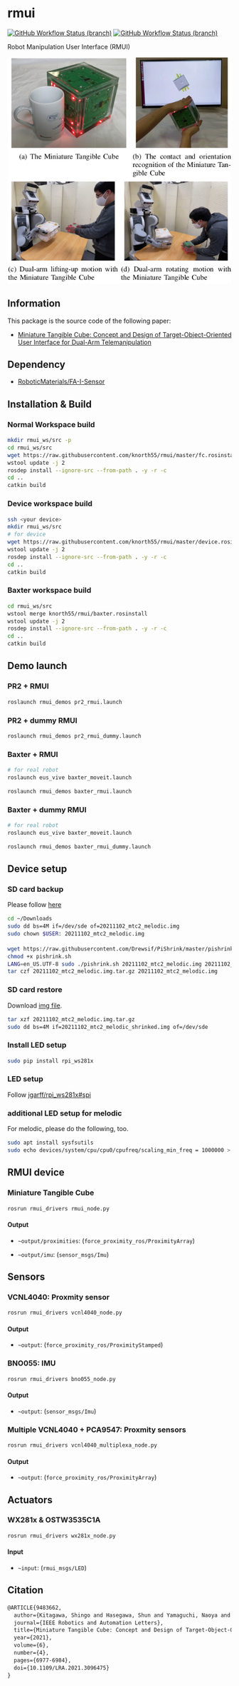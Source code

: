 # rmui

[![GitHub Workflow Status (branch)](https://github.com/knorth55/rmui/actions/workflows/main.yml/badge.svg)](https://github.com/knorth55/rmui/actions/workflows/main.yml)
[![GitHub Workflow Status (branch)](https://github.com/knorth55/rmui/actions/workflows/linter.yaml/badge.svg)](https://github.com/knorth55/rmui/actions/workflows/linter.yaml)

Robot Manipulation User Interface (RMUI)

![MiniatureTangibleCube](./.readme/mtc.png)

## Information

This package is the source code of the following paper:

- [Miniature Tangible Cube: Concept and Design of Target-Object-Oriented User Interface for Dual-Arm Telemanipulation](https://ieeexplore.ieee.org/abstract/document/9483662)

## Dependency

- [RoboticMaterials/FA-I-Sensor](https://github.com/RoboticMaterials/FA-I-sensor/)

## Installation & Build

### Normal Workspace build

```bash
mkdir rmui_ws/src -p
cd rmui_ws/src
wget https://raw.githubusercontent.com/knorth55/rmui/master/fc.rosinstall -o .rosinstall
wstool update -j 2
rosdep install --ignore-src --from-path . -y -r -c
cd ..
catkin build
```

### Device workspace build

```bash
ssh <your device>
mkdir rmui_ws/src
# for device
wget https://raw.githubusercontent.com/knorth55/rmui/master/device.rosinstall.${ROS_DISTRO} -o .rosinstall
wstool update -j 2
rosdep install --ignore-src --from-path . -y -r -c
cd ..
catkin build
```

### Baxter workspace build

```bash
cd rmui_ws/src
wstool merge knorth55/rmui/baxter.rosinstall
wstool update -j 2
rosdep install --ignore-src --from-path . -y -r -c
cd ..
catkin build
```

## Demo launch

### PR2 + RMUI

```bash
roslaunch rmui_demos pr2_rmui.launch
```

### PR2 + dummy RMUI

```bash
roslaunch rmui_demos pr2_rmui_dummy.launch
```

### Baxter + RMUI

```bash
# for real robot
roslaunch eus_vive baxter_moveit.launch
```

```bash
roslaunch rmui_demos baxter_rmui.launch
```

### Baxter + dummy RMUI

```bash
# for real robot
roslaunch eus_vive baxter_moveit.launch
```

```bash
roslaunch rmui_demos baxter_rmui_dummy.launch
```

## Device setup

### SD card backup

Please follow [here](https://www.pragmaticlinux.com/2020/12/how-to-clone-your-raspberry-pi-sd-card-in-linux/)

```bash
cd ~/Downloads
sudo dd bs=4M if=/dev/sde of=20211102_mtc2_melodic.img
sudo chown $USER: 20211102_mtc2_melodic.img

wget https://raw.githubusercontent.com/Drewsif/PiShrink/master/pishrink.sh
chmod +x pishrink.sh
LANG=en_US.UTF-8 sudo ./pishrink.sh 20211102_mtc2_melodic.img 20211102_mtc2_melodic_shrinked.img
tar czf 20211102_mtc2_melodic.img.tar.gz 20211102_mtc2_melodic.img
```

### SD card restore

Download [img file](https://drive.google.com/file/d/1eyhFw4hnbocyGisy8QOxdZNZSb30SXRO/view?usp=sharing).

```bash
tar xzf 20211102_mtc2_melodic.img.tar.gz
sudo dd bs=4M if=20211102_mtc2_melodic_shrinked.img of=/dev/sde
```

### Install LED setup

```bash
sudo pip install rpi_ws281x
```

### LED setup

Follow [jgarff/rpi_ws281x#spi](https://github.com/jgarff/rpi_ws281x#spi)

### additional LED setup for melodic

For melodic, please do the following, too.

```bash
sudo apt install sysfsutils
sudo echo devices/system/cpu/cpu0/cpufreq/scaling_min_freq = 1000000 > /etc/sysfs.d/99-cpu-min.conf
```

## RMUI device

### Miniature Tangible Cube

```bash
rosrun rmui_drivers rmui_node.py
```

#### Output

- `~output/proximities`: (`force_proximity_ros/ProximityArray`)

- `~output/imu`: (`sensor_msgs/Imu`)

## Sensors

### VCNL4040: Proxmity sensor

```bash
rosrun rmui_drivers vcnl4040_node.py
```

#### Output

- `~output`: (`force_proximity_ros/ProximityStamped`)

### BNO055: IMU

```bash
rosrun rmui_drivers bno055_node.py
```

#### Output

- `~output`: (`sensor_msgs/Imu`)

### Multiple VCNL4040 + PCA9547: Proxmity sensors

```bash
rosrun rmui_drivers vcnl4040_multiplexa_node.py
```

#### Output

- `~output`: (`force_proximity_ros/ProximityArray`)

## Actuators

### WX281x & OSTW3535C1A

```bash
rosrun rmui_drivers wx281x_node.py
```

#### Input

- ``~input``: (`rmui_msgs/LED`)

## Citation

```tex
@ARTICLE{9483662,
  author={Kitagawa, Shingo and Hasegawa, Shun and Yamaguchi, Naoya and Okada, Kei and Inaba, Masayuki},
  journal={IEEE Robotics and Automation Letters},
  title={Miniature Tangible Cube: Concept and Design of Target-Object-Oriented User Interface for Dual-Arm Telemanipulation},
  year={2021},
  volume={6},
  number={4},
  pages={6977-6984},
  doi={10.1109/LRA.2021.3096475}
}
```
